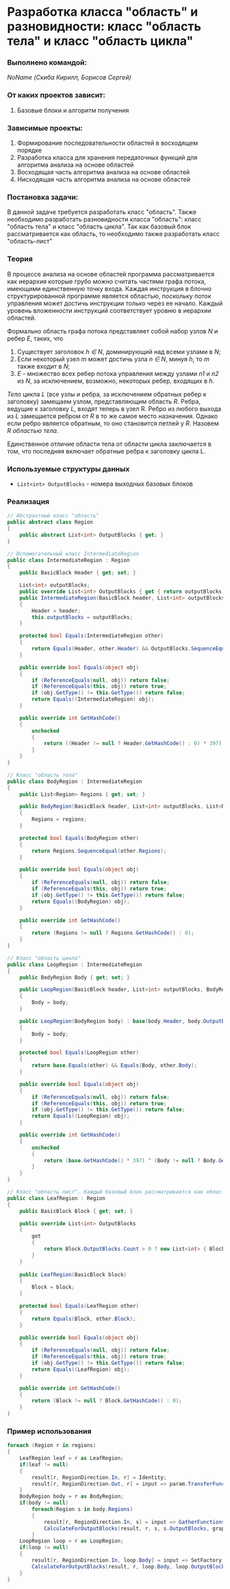 # Разработка класса "область" и разновидности: класс "область тела" и класс "область цикла"

### Выполнено командой:
*NoName (Скиба Кирилл, Борисов Сергей)*

### От каких проектов зависит:
1. Базовые блоки и алгоритм получения

### Зависимые проекты:
1. Формирование последовательности областей в восходящем порядке
2. Разработка класса для хранения передаточных функций для алгоритма анализа на основе областей
3. Восходящая часть алгоритма анализа на основе областей
4. Нисходящая часть алгоритма анализа на основе областей

### Постановка задачи:
В данной задаче требуется разработать класс "область". Также необходимо разработать разновидности класса "область": класс "область тела" и класс "область цикла". Так как базовый блок рассматривается как область, то необходимо также разработать класс "область-лист"

### Теория
В процессе анализа на основе областей программа рассматривается как иерархия  которые грубо можно считать частями графа потока, имеющими единственную точку входа.
Каждая инструкция в блочно структурированной программе является областью, поскольку поток управления может достичь инструкции только через ее начало. Каждый уровень вложенности
инструкций соответствует уровню в иерархии областей.

Формально область графа потока представляет собой набор узлов *N* и ребер *E*, таких, что
1. Существует заголовок *h <html>&#8712;<html> N*, доминирующий над всеми узлами в *N*;
2. Если некоторый узел *m* может достичь узла *n <html>&#8712;<html> N*, минуя *h*, то *m* также входит в *N*;
3. *E* - множество всех ребер потока управления между узлами *n1* и *n2* из *N*, за исключением, возможно, некоторых ребер, входящих в *h*.
	
*Тело* цикла *L* (все узлы и ребра, за исключением обратных ребер к заголовку) замещаем узлом, представляющим область *R*. Ребра, ведущие к заголовку *L*, входят теперь в узел
R. Ребро из любого выхода из *L* замещается ребром от *R* в то же самое место назначения. Однако если ребро является обратным, то оно становится петлей у *R*.
Назовем *R областью тела*.

Единственное отличие области тела от области цикла заключается в том, что последняя включает обратные ребра к заголовку цикла L. 

### Используемые структуры данных
- `List<int> OutputBlocks` - номера выходных базовых блоков

### Реализация

```cs
// Абстрактный класс "область"
public abstract class Region
{
    public abstract List<int> OutputBlocks { get; }
}

// Вспомогательный класс IntermediateRegion
public class IntermediateRegion : Region
{
    public BasicBlock Header { get; set; }

    List<int> outputBlocks;
    public override List<int> OutputBlocks { get { return outputBlocks; } }
    public IntermediateRegion(BasicBlock header, List<int> outputBlocks)
    {
        Header = header;
        this.outputBlocks = outputBlocks;
    }

    protected bool Equals(IntermediateRegion other)
    {
        return Equals(Header, other.Header) && OutputBlocks.SequenceEqual(other.OutputBlocks);
    }

    public override bool Equals(object obj)
    {
        if (ReferenceEquals(null, obj)) return false;
        if (ReferenceEquals(this, obj)) return true;
        if (obj.GetType() != this.GetType()) return false;
        return Equals((IntermediateRegion) obj);
    }

    public override int GetHashCode()
    {
        unchecked
        {
            return ((Header != null ? Header.GetHashCode() : 0) * 397) ^ (OutputBlocks != null ? OutputBlocks.GetHashCode() : 0);
        }
    }
}

// Класс "область тела"
public class BodyRegion : IntermediateRegion
{
    public List<Region> Regions { get; set; }

    public BodyRegion(BasicBlock header, List<int> outputBlocks, List<Region> regions) : base(header, outputBlocks)
    {
        Regions = regions;
    }

    protected bool Equals(BodyRegion other)
    {
        return Regions.SequenceEqual(other.Regions);
    }

    public override bool Equals(object obj)
    {
        if (ReferenceEquals(null, obj)) return false;
        if (ReferenceEquals(this, obj)) return true;
        if (obj.GetType() != this.GetType()) return false;
        return Equals((BodyRegion) obj);
    }

    public override int GetHashCode()
    {
        return (Regions != null ? Regions.GetHashCode() : 0);
    }
}

// Класс "область цикла"
public class LoopRegion : IntermediateRegion
{
    public BodyRegion Body { get; set; }

    public LoopRegion(BasicBlock header, List<int> outputBlocks, BodyRegion body) : base(header, outputBlocks)
    {
        Body = body;
    }

    public LoopRegion(BodyRegion body) : base(body.Header, body.OutputBlocks)
    {
        Body = body;
    }

    protected bool Equals(LoopRegion other)
    {
        return base.Equals(other) && Equals(Body, other.Body);
    }

    public override bool Equals(object obj)
    {
        if (ReferenceEquals(null, obj)) return false;
        if (ReferenceEquals(this, obj)) return true;
        if (obj.GetType() != this.GetType()) return false;
        return Equals((LoopRegion) obj);
    }

    public override int GetHashCode()
    {
        unchecked
        {
            return (base.GetHashCode() * 397) ^ (Body != null ? Body.GetHashCode() : 0);
        }
    }
}

// Класс "область лист". Каждый базовый блок рассматривается как область-лист
public class LeafRegion : Region
{
    public BasicBlock Block { get; set; }

    public override List<int> OutputBlocks
    {
        get
        {
            return Block.OutputBlocks.Count > 0 ? new List<int> { Block.BlockId } : new List<int>() ;
        }
    }
    
    public LeafRegion(BasicBlock block)
    {
        Block = block;
    }

    protected bool Equals(LeafRegion other)
    {
        return Equals(Block, other.Block);
    }

    public override bool Equals(object obj)
    {
        if (ReferenceEquals(null, obj)) return false;
        if (ReferenceEquals(this, obj)) return true;
        if (obj.GetType() != this.GetType()) return false;
        return Equals((LeafRegion) obj);
    }

    public override int GetHashCode()
    {
        return (Block != null ? Block.GetHashCode() : 0);
    }
}
```

### Пример использования

```cs
foreach (Region r in regions)
{
    LeafRegion leaf = r as LeafRegion;
    if(leaf != null)
    {
        result[r, RegionDirection.In, r] = Identity;
        result[r, RegionDirection.Out, r] = input => param.TransferFunction(input, leaf.Block);
    }
    BodyRegion body = r as BodyRegion;
    if(body != null)
        foreach(Region s in body.Regions)
        {
            result[r, RegionDirection.In, s] = input => GatherFunctionsResults(input, result, r, body.Header.InputBlocks, graph, param);
            CalculateForOutputBlocks(result, r, s, s.OutputBlocks, graph);
        }
    LoopRegion loop = r as LoopRegion;
    if(loop != null)
    {
        result[r, RegionDirection.In, loop.Body] = input => SetFactory.GetSet<V>(input.Union(GatherFunctionsResults(input, result, loop.Body, loop.Header.InputBlocks, graph, param)));
        CalculateForOutputBlocks(result, r, loop.Body, loop.OutputBlocks, graph);
    }
}
```

